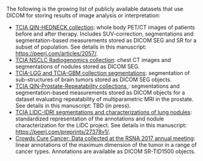 The following is the growing list of publicly available datasets that use DICOM for storing results of image analysis or interpretation:

* [TCIA QIN-HEDNECK collection](http://doi.org/10.7937/K9/TCIA.2015.K0F5CGLI):  whole body PET/CT images of patients before and after therapy. Includes SUV-correction, segmentations and segmentation-based measurements stored as DICOM SEG and SR for a subset of population. See details in this manuscript: https://peerj.com/articles/2057/.
* [TCIA NSCLC Radiogenomics collection](http://doi.org/10.7937/K9/TCIA.2017.7hs46erv): chest CT images and segmentations of nodules stored as DICOM SEG.
* [TCIA-LGG and TCIA-GBM collection segmentations](https://doi.org/10.7937/TCIA.2018.ow6ce3ml): segmentation of sub-structures of brain tumors stored as DICOM SEG objects.
* [TCIA QIN-Prostate-Repeatability collections ](http://doi.org/10.7937/K9/TCIA.2018.MR1CKGND): segmentations and segmentation-based measurements stored as DICOM objects for a dataset evaluating repeatability of multiparametric MRI in the prostate. See details in this manuscript: TBD (in press).
* [TCIA LIDC-IDRI segmentations and characterizations of lung nodules](https://doi.org/10.7937/TCIA.2018.h7umfurq): standardized representation of the annotations and nodule characterization for the LIDC project. See details in this manuscript: https://peerj.com/preprints/27378v1/.
* [Crowds Cure Cancer: Data collected at the RSNA 2017 annual meeting](https://doi.org/10.7937/K9/TCIA.2018.OW73VLO2): linear annotations of the maximum dimension of the tumor in a range of cancer types. Annotations are available as DICOM SR-TID1500 objects.
